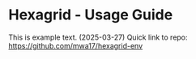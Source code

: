 # Hexagrid - Usage Guide

This is example text. (2025-03-27)
Quick link to repo: https://github.com/mwa17/hexagrid-env
